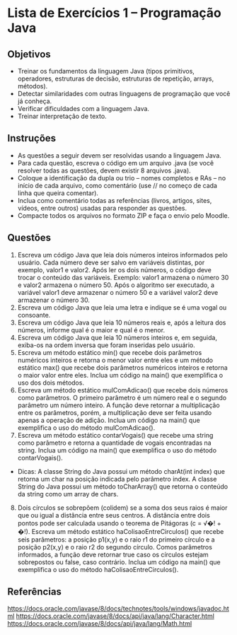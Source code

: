 # Lista de Exercícios 1 – Programação Java
## Objetivos
- Treinar os fundamentos da linguagem Java (tipos primitivos, operadores, estruturas
de decisão, estruturas de repetição, arrays, métodos).
- Detectar similaridades com outras linguagens de programação que você já conheça.
- Verificar dificuldades com a linguagem Java.
- Treinar interpretação de texto.
## Instruções
- As questões a seguir devem ser resolvidas usando a linguagem Java.
- Para cada questão, escreva o código em um arquivo .java (se você resolver todas as questões, devem existir 8 arquivos .java).
- Coloque a identificação da dupla ou trio – nomes completos e RAs – no início de
cada arquivo, como comentário (use // no começo de cada linha que queira comentar).
- Inclua como comentário todas as referências (livros, artigos, sites, vídeos, entre outros) usadas para responder as questões.
- Compacte todos os arquivos no formato ZIP e faça o envio pelo Moodle.
## Questões
1. Escreva um código Java que leia dois números inteiros informados pelo usuário. Cada número deve ser salvo em variáveis distintas, por exemplo, valor1 e valor2. Após ler os dois números, o código deve trocar o conteúdo das variáveis.
Exemplo: valor1 armazena o número 30 e valor2 armazena o número 50. Após o algoritmo ser executado, a variável valor1 deve armazenar o número 50 e a variável valor2 deve armazenar o número 30.
2. Escreva um código Java que leia uma letra e indique se é uma vogal ou consoante.
3. Escreva um código Java que leia 10 números reais e, após a leitura dos números, informe qual é o maior e qual é o menor.
4. Escreva um código Java que leia 10 números inteiros e, em seguida, exiba-os na ordem inversa que foram inseridas pelo usuário.
5. Escreva um método estático min() que recebe dois parâmetros numéricos inteiros e retorna o menor valor entre eles e um método estático max() que recebe dois parâmetros numéricos inteiros e retorna o maior valor entre eles. Inclua um código na main() que exemplifica o uso dos dois métodos.
6. Escreva um método estático mulComAdicao() que recebe dois números como parâmetros. O primeiro parâmetro é um número real e o segundo parâmetro um
número inteiro. A função deve retornar a multiplicação entre os parâmetros,
porém, a multiplicação deve ser feita usando apenas a operação de adição.
Inclua um código na main() que exemplifica o uso do método mulComAdicao().
7. Escreva um método estático contarVogais() que recebe uma string como parâmetro e retorna a quantidade de vogais encontradas na string. Inclua um código na main() que exemplifica o uso do método contarVogais().
- Dicas:
A classe String do Java possui um método charAt(int index) que retorna um char na posição indicada pelo parâmetro index.
A classe String do Java possui um método toCharArray() que retorna o conteúdo da string como um array de chars.
8. Dois círculos se sobrepõem (colidem) se a soma dos seus raios é maior que ou igual a distância entre seus centros. A distância entre dois pontos pode ser calculada usando o teorema de Pitágoras (c = √�! + �!). Escreva um método estático haColisaoEntreCirculos() que recebe seis parâmetros: a posição p1(x,y) e o raio r1 do primeiro círculo e a posição p2(x,y) e o raio r2 do segundo círculo. Comos parâmetros informados, a função deve retornar true caso os círculos estejam
sobrepostos ou false, caso contrário. Inclua um código na main() que exemplifica o uso do método haColisaoEntreCirculos().

## Referências
https://docs.oracle.com/javase/8/docs/technotes/tools/windows/javadoc.html
https://docs.oracle.com/javase/8/docs/api/java/lang/Character.html
https://docs.oracle.com/javase/8/docs/api/java/lang/Math.html